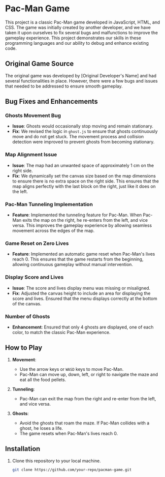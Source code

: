 # Pac-Man Game

This project is a classic Pac-Man game developed in JavaScript, HTML, and CSS. The game was initially created by another developer, and we have taken it upon ourselves to fix several bugs and malfunctions to improve the gameplay experience. This project demonstrates our skills in these programming languages and our ability to debug and enhance existing code.

## Original Game Source

The original game was developed by [Original Developer's Name] and had several functionalities in place. However, there were a few bugs and issues that needed to be addressed to ensure smooth gameplay.

## Bug Fixes and Enhancements

### Ghosts Movement Bug
- **Issue**: Ghosts would occasionally stop moving and remain stationary.
- **Fix**: We revised the logic in `ghost.js` to ensure that ghosts continuously move and do not get stuck. The movement process and collision detection were improved to prevent ghosts from becoming stationary.

### Map Alignment Issue
- **Issue**: The map had an unwanted space of approximately 1 cm on the right side.
- **Fix**: We dynamically set the canvas size based on the map dimensions to ensure there is no extra space on the right side. This ensures that the map aligns perfectly with the last block on the right, just like it does on the left.

### Pac-Man Tunneling Implementation
- **Feature**: Implemented the tunneling feature for Pac-Man. When Pac-Man exits the map on the right, he re-enters from the left, and vice versa. This improves the gameplay experience by allowing seamless movement across the edges of the map.

### Game Reset on Zero Lives
- **Feature**: Implemented an automatic game reset when Pac-Man's lives reach 0. This ensures that the game restarts from the beginning, allowing continuous gameplay without manual intervention.

### Display Score and Lives
- **Issue**: The score and lives display menu was missing or misaligned.
- **Fix**: Adjusted the canvas height to include an area for displaying the score and lives. Ensured that the menu displays correctly at the bottom of the canvas.

### Number of Ghosts
- **Enhancement**: Ensured that only 4 ghosts are displayed, one of each color, to match the classic Pac-Man experience.

## How to Play

1. **Movement**:
   - Use the arrow keys or `WASD` keys to move Pac-Man.
   - Pac-Man can move up, down, left, or right to navigate the maze and eat all the food pellets.

2. **Tunneling**:
   - Pac-Man can exit the map from the right and re-enter from the left, and vice versa.

3. **Ghosts**:
   - Avoid the ghosts that roam the maze. If Pac-Man collides with a ghost, he loses a life.
   - The game resets when Pac-Man's lives reach 0.

## Installation

1. Clone this repository to your local machine.
   ```bash
   git clone https://github.com/your-repo/pacman-game.git
